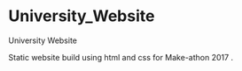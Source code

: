 # University_Website

University Website

Static website build using html and css for Make-athon 2017 . 
